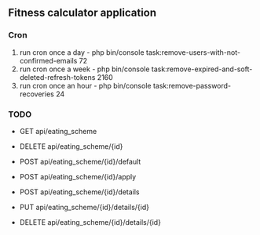## Fitness calculator application

### Cron
1) run cron once a day - php bin/console task:remove-users-with-not-confirmed-emails 72
2) run cron once a week - php bin/console task:remove-expired-and-soft-deleted-refresh-tokens 2160
3) run cron once an hour - php bin/console task:remove-password-recoveries 24

### TODO
* GET api/eating_scheme
* DELETE api/eating_scheme/{id}
* POST api/eating_scheme/{id}/default
* POST api/eating_scheme/{id}/apply

* POST api/eating_scheme/{id}/details
* PUT api/eating_scheme/{id}/details/{id}
* DELETE api/eating_scheme/{id}/details/{id}